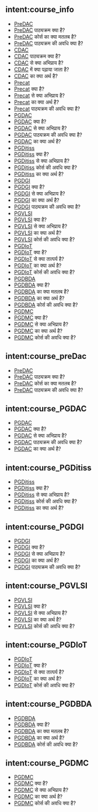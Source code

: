 ## intent:course_info
- [PreDAC](पाठ्यक्रम) 
- [PreDAC](पाठ्यक्रम) पाठ्यक्रम क्या है?
- [PreDAC](पाठ्यक्रम) कोर्स का क्या मतलब है?
- [PreDAC](पाठ्यक्रम) पाठ्यक्रम की अवधि क्या है?
- [CDAC](पाठ्यक्रम) 
- [CDAC](पाठ्यक्रम) पाठ्यक्रम क्या है?
- [CDAC](पाठ्यक्रम) से क्या अभिप्राय है?
- [CDAC](पाठ्यक्रम) में क्या पढ़ाया जाता है?
- [CDAC](पाठ्यक्रम) का क्या अर्थ है?
- [Precat](पाठ्यक्रम)
- [Precat](पाठ्यक्रम) क्या है?
- [Precat](पाठ्यक्रम) से क्या अभिप्राय है?
- [Precat](पाठ्यक्रम) का क्या अर्थ है?
- [Precat](पाठ्यक्रम) पाठ्यक्रम की अवधि क्या है?
- [PGDAC](पाठ्यक्रम) 
- [PGDAC](पाठ्यक्रम) क्या है?
- [PGDAC](पाठ्यक्रम) से क्या अभिप्राय है?
- [PGDAC](पाठ्यक्रम) पाठ्यक्रम की अवधि क्या है?
- [PGDAC](पाठ्यक्रम) का क्या अर्थ है?
- [PGDitiss](पाठ्यक्रम)  
- [PGDitiss](पाठ्यक्रम) क्या है?
- [PGDitiss](पाठ्यक्रम) से क्या अभिप्राय है?
- [PGDitiss](पाठ्यक्रम) कोर्स की अवधि क्या है?
- [PGDitiss](पाठ्यक्रम) का क्या अर्थ है?
- [PGDGI](पाठ्यक्रम)
- [PGDGI](पाठ्यक्रम) क्या है?
- [PGDGI](पाठ्यक्रम) से क्या अभिप्राय है?
- [PGDGI](पाठ्यक्रम) का क्या अर्थ है?
- [PGDGI](पाठ्यक्रम) पाठ्यक्रम की अवधि क्या है?
- [PGVLSI](पाठ्यक्रम)
- [PGVLSI](पाठ्यक्रम) क्या है?
- [PGVLSI](पाठ्यक्रम) से क्या अभिप्राय है?
- [PGVLSI](पाठ्यक्रम) का क्या अर्थ है?
- [PGVLSI](पाठ्यक्रम) कोर्स की अवधि क्या है?
- [PGDIoT](पाठ्यक्रम)
- [PGDIoT](पाठ्यक्रम) क्या है?
- [PGDIoT](पाठ्यक्रम) से क्या तात्पर्य है?
- [PGDIoT](पाठ्यक्रम) का क्या अर्थ है?
- [PGDIoT](पाठ्यक्रम) कोर्स की अवधि क्या है?
- [PGDBDA](पाठ्यक्रम) 
- [PGDBDA](पाठ्यक्रम) क्या है?
- [PGDBDA](पाठ्यक्रम) का क्या मतलब है?
- [PGDBDA](पाठ्यक्रम) का क्या अर्थ है?
- [PGDBDA](पाठ्यक्रम) कोर्स की अवधि क्या है?
- [PGDMC](पाठ्यक्रम) 
- [PGDMC](पाठ्यक्रम) क्या है?
- [PGDMC](पाठ्यक्रम) से क्या अभिप्राय है?
- [PGDMC](पाठ्यक्रम) का क्या अर्थ है?
- [PGDMC](पाठ्यक्रम) कोर्स की अवधि क्या है?

## intent:course_preDac
- [PreDAC](पाठ्यक्रम) 
- [PreDAC](पाठ्यक्रम) पाठ्यक्रम क्या है?
- [PreDAC](पाठ्यक्रम) कोर्स का क्या मतलब है?
- [PreDAC](पाठ्यक्रम) पाठ्यक्रम की अवधि क्या है?

## intent:course_PGDAC
- [PGDAC](पाठ्यक्रम) 
- [PGDAC](पाठ्यक्रम) क्या है?
- [PGDAC](पाठ्यक्रम) से क्या अभिप्राय है?
- [PGDAC](पाठ्यक्रम) पाठ्यक्रम की अवधि क्या है?
- [PGDAC](पाठ्यक्रम) का क्या अर्थ है?

## intent:course_PGDitiss
- [PGDitiss](पाठ्यक्रम) 
- [PGDitiss](पाठ्यक्रम) क्या है?
- [PGDitiss](पाठ्यक्रम) से क्या अभिप्राय है?
- [PGDitiss](पाठ्यक्रम) कोर्स की अवधि क्या है?
- [PGDitiss](पाठ्यक्रम) का क्या अर्थ है?

## intent:course_PGDGI
- [PGDGI](पाठ्यक्रम)
- [PGDGI](पाठ्यक्रम) क्या है?
- [PGDGI](पाठ्यक्रम) से क्या अभिप्राय है?
- [PGDGI](पाठ्यक्रम) का क्या अर्थ है?
- [PGDGI](पाठ्यक्रम) पाठ्यक्रम की अवधि क्या है?

## intent:course_PGVLSI
- [PGVLSI](पाठ्यक्रम)
- [PGVLSI](पाठ्यक्रम) क्या है?
- [PGVLSI](पाठ्यक्रम) से क्या अभिप्राय है?
- [PGVLSI](पाठ्यक्रम) का क्या अर्थ है?
- [PGVLSI](पाठ्यक्रम) कोर्स की अवधि क्या है?

## intent:course_PGDIoT
- [PGDIoT](पाठ्यक्रम)
- [PGDIoT](पाठ्यक्रम) क्या है?
- [PGDIoT](पाठ्यक्रम) से क्या तात्पर्य है?
- [PGDIoT](पाठ्यक्रम) का क्या अर्थ है?
- [PGDIoT](पाठ्यक्रम) कोर्स की अवधि क्या है?

## intent:course_PGDBDA
- [PGDBDA](पाठ्यक्रम) 
- [PGDBDA](पाठ्यक्रम) क्या है?
- [PGDBDA](पाठ्यक्रम) का क्या मतलब है?
- [PGDBDA](पाठ्यक्रम) का क्या अर्थ है?
- [PGDBDA](पाठ्यक्रम) कोर्स की अवधि क्या है?

## intent:course_PGDMC
- [PGDMC](पाठ्यक्रम) 
- [PGDMC](पाठ्यक्रम) क्या है?
- [PGDMC](पाठ्यक्रम) से क्या अभिप्राय है?
- [PGDMC](पाठ्यक्रम) का क्या अर्थ है?
- [PGDMC](पाठ्यक्रम) कोर्स की अवधि क्या है?